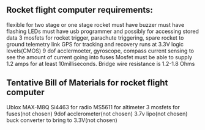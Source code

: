 ## Rocket flight computer requirements:
flexible for two stage or one stage rocket
must have buzzer
must have flashing LEDs
must have usb programmer and possibly for accessing stored data
3 mosfets for rocket trigger, parachute triggering, spare
rocket to ground telemetry link
GPS for tracking and recovery
runs at 3.3V logic levels(CMOS)
9 dof acclermoeter, gyroscope, compass
current sensing to see the amount of current going into fuses
Mosfet must be able to supply 1.2 amps for at least 10milliseconds. Bridge wire resistance is 1.2-1.8 Ohms


## Tentative Bill of Materials for rocket flight computer
Ublox MAX-M8Q 
Si4463 for radio
MS5611 for altimeter
3 mosfets for fuses(not chosen)
9dof acclerometer(not chosen)
3.7v lipo(not chosen)
buck converter to bring to 3.3V(not chosen)
